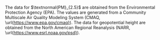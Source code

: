  The data for $\textnormal{PM}_{2.5}$ are obtained from the Environmental Protection Agency (EPA). The values are generated from a Community Multiscale Air Quality Modeling System (CMAQ, \url{https://www.epa.gov/cmaq}). The data for geopotential height are obtained from the North American Regional Reanalysis (NARR, \url{https://www.esrl.noaa.gov/psd}). 
